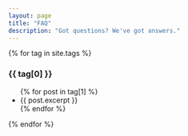 ```yaml
---
layout: page
title: "FAQ"
description: "Got questions? We've got answers."
---
```


{% for tag in site.tags %}
  <h3>{{ tag[0] }}</h3>
  <ul>
    {% for post in tag[1] %}
        <li>
            {{ post.excerpt }}
        </li>
    {% endfor %}
  </ul>
{% endfor %}

